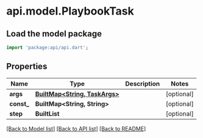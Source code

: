 # api.model.PlaybookTask

## Load the model package
```dart
import 'package:api/api.dart';
```

## Properties
Name | Type | Description | Notes
------------ | ------------- | ------------- | -------------
**args** | [**BuiltMap<String, TaskArgs>**](TaskArgs.md) |  | [optional] 
**const_** | **BuiltMap<String, String>** |  | [optional] 
**step** | **BuiltList<String>** |  | [optional] 

[[Back to Model list]](../README.md#documentation-for-models) [[Back to API list]](../README.md#documentation-for-api-endpoints) [[Back to README]](../README.md)


